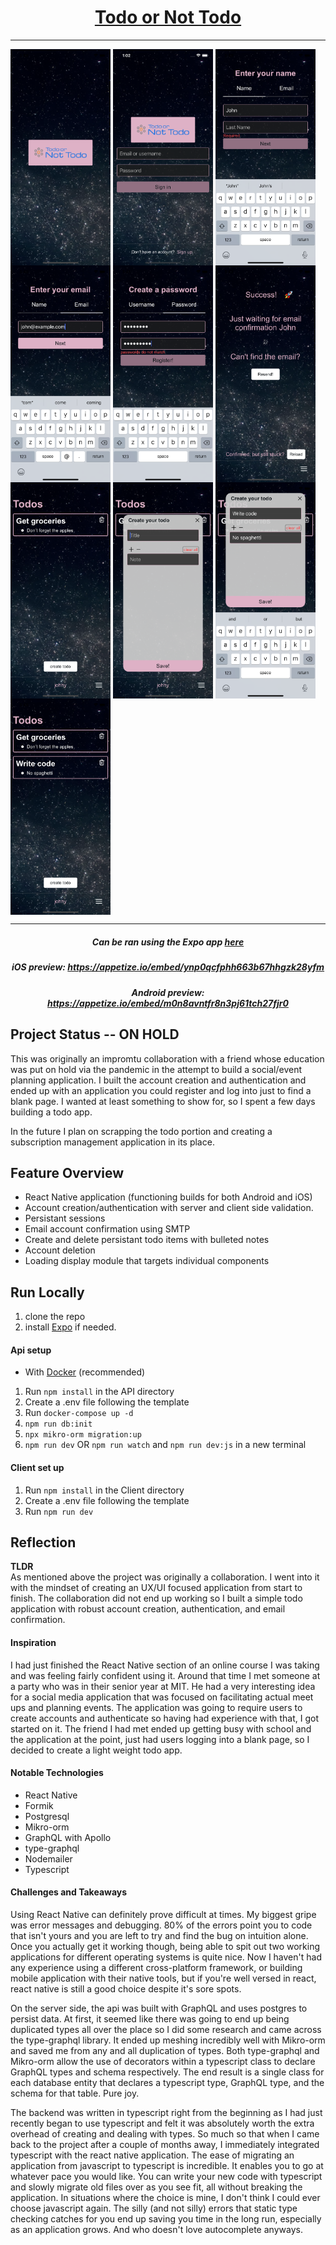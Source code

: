 <a href="https://expo.io/@perry-olsson/todo-or-not-todo"><h1 align="center">Todo or Not Todo</h1></a>

---

<p float="left">
<img align="center" src="./Client/assets/PS-2.png" width="160"/>
<img align="center" src="./Client/assets/PS-3.png" width="160"/>
<img align="center" src="./Client/assets/PS-4.png" width="160"/>
<img align="center" src="./Client/assets/PS-5.png" width="160"/>
<img align="center" src="./Client/assets/PS-6.png" width="160"/>
<img align="center" src="./Client/assets/PS-7.png" width="160"/>
<img align="center" src="./Client/assets/PS-8.png" width="160"/>
<img align="center" src="./Client/assets/PS-9.png" width="160"/>
<img align="center" src="./Client/assets/PS-10.png" width="160"/>
<img align="center" src="./Client/assets/PS-11.png" width="160"/>
</p>

---

<h5 align="center">Can be ran using the Expo app <a href="https://expo.io/@perry-olsson/todo-or-not-todo">here</a></h5>

<h5 align="center"></h5>

<h5 align="center">iOS preview: <a href="https://appetize.io/embed/tva4n5vv04cjvq1c9g7582jbjr">https://appetize.io/embed/ynp0qcfphh663b67hhgzk28yfm</a></h5>

<h5 align="center">Android preview: <a href="https://appetize.io/embed/m0n8avntfr8n3pj61tch27fjr0">https://appetize.io/embed/m0n8avntfr8n3pj61tch27fjr0</a></h5>

## Project Status -- ON HOLD

This was originally an impromtu collaboration with a friend whose education was put on hold via the pandemic in the attempt to build a social/event planning application. I built the account creation and authentication and ended up with an application you could register and log into just to find a blank page. I wanted at least something to show for, so I spent a few days building a todo app.

In the future I plan on scrapping the todo portion and creating a subscription management application in its place.

## Feature Overview

- React Native application (functioning builds for both Android and iOS)
- Account creation/authentication with server and client side validation.
- Persistant sessions
- Email account confirmation using SMTP
- Create and delete persistant todo items with bulleted notes
- Account deletion
- Loading display module that targets individual components

## Run Locally

1. clone the repo
2. install <a href="https://docs.expo.io/get-started/installation/">Expo</a> if needed.

#### Api setup

- With <a href="https://docs.docker.com/get-docker/">Docker</a> (recommended)

1. Run `npm install` in the API directory
2. Create a .env file following the template
3. Run `docker-compose up -d`
4. `npm run db:init`
5. `npx mikro-orm migration:up`
6. `npm run dev` OR `npm run watch` and `npm run dev:js` in a new terminal

#### Client set up

1. Run `npm install` in the Client directory
2. Create a .env file following the template
3. Run `npm run dev`

## Reflection

**TLDR**<br/>As mentioned above the project was originally a collaboration. I went into it with the mindset of creating an UX/UI focused application from start to finish. The collaboration did not end up working so I built a simple todo application with robust account creation, authentication, and email confirmation.

#### Inspiration

I had just finished the React Native section of an online course I was taking and was feeling fairly confident using it. Around that time I met someone at a party who was in their senior year at MIT. He had a very interesting idea for a social media application that was focused on facilitating actual meet ups and planning events. The application was going to require users to create accounts and authenticate so having had experience with that, I got started on it. The friend I had met ended up getting busy with school and the application at the point, just had users logging into a blank page, so I decided to create a light weight todo app.

#### Notable Technologies

- React Native
- Formik
- Postgresql
- Mikro-orm
- GraphQL with Apollo
- type-graphql
- Nodemailer
- Typescript

#### Challenges and Takeaways

Using React Native can definitely prove difficult at times. My biggest gripe was error messages and debugging. 80% of the errors point you to code that isn't yours and you are left to try and find the bug on intuition alone. Once you actually get it working though, being able to spit out two working applications for different operating systems is quite nice. Now I haven't had any experience using a different cross-platform framework, or building mobile application with their native tools, but if you're well versed in react, react native is still a good choice despite it's sore spots.

On the server side, the api was built with GraphQL and uses postgres to persist data. At first, it seemed like there was going to end up being duplicated types all over the place so I did some research and came across the type-graphql library. It ended up meshing incredibly well with Mikro-orm and saved me from any and all duplication of types. Both type-graphql and Mikro-orm allow the use of decorators within a typescript class to declare GraphQL types and schema respectively. The end result is a single class for each database entity that declares a typescript type, GraphQL type, and the schema for that table. Pure joy.

The backend was written in typescript right from the beginning as I had just recently began to use typescript and felt it was absolutely worth the extra overhead of creating and dealing with types. So much so that when I came back to the project after a couple of months away, I immediately integrated typescript with the react native application. The ease of migrating an application from javascript to typescript is incredible. It enables you to go at whatever pace you would like. You can write your new code with typescript and slowly migrate old files over as you see fit, all without breaking the application. In situations where the choice is mine, I don't think I could ever choose javascript again. The silly (and not silly) errors that static type checking catches for you end up saving you time in the long run, especially as an application grows. And who doesn't love autocomplete anyways.
